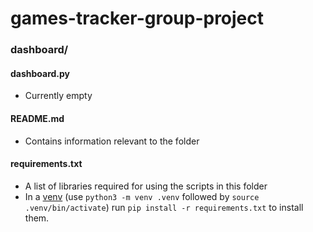 # games-tracker-group-project

### dashboard/

#### dashboard.py

- Currently empty

#### README.md

- Contains information relevant to the folder

#### requirements.txt

- A list of libraries required for using the scripts in this folder
- In a [venv](https://docs.python.org/3/library/venv.html) (use `python3 -m venv .venv` followed by `source .venv/bin/activate`) run `pip install -r requirements.txt` to install them.